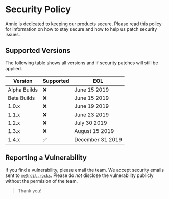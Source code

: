 # Security Policy

Annie is dedicated to keeping our products secure. Please read this policy for information on how to stay secure and how to help us patch security issues.

## Supported Versions

The following table shows all versions and if security patches will still be applied.

| Version        | Supported          | EOL               |
| -------------- | ------------------ | ----------------- |
| Alpha Builds   | :x:                | June 15 2019      |
| Beta Builds    | :x:                | June 15 2019      |
| 1.0.x          | :x:                | June 19 2019      |
| 1.1.x          | :x:                | June 23 2019      |
| 1.2.x          | :x:                | July 30 2019      |
| 1.3.x          | :x:                | August 15 2019    |
| 1.4.x          | :white_check_mark: | December 31 2019  |

## Reporting a Vulnerability

If you find a vulnerability, please email the team. We accept security emails sent to [`me@rdil.rocks`](mailto:me@rdil.rocks).
Please do *not* disclose the vulnerability publicly without the permision of the team.

> Thank you!

